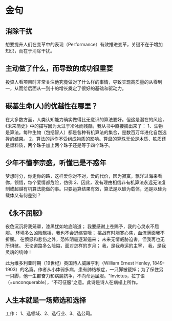 # 金句
## 消除干扰
想要提升人们在变革中的表现（Performance）有效推进变革，关键不在于增加知识，而在于消除干扰。

## 主动做了什么，而导致的成功很重要
投资人看项目时非常关注他究竟做对了什么样的事情，导致实现高质量的从零到一，从而给后面从一到十的增长奠定了很好的基础和驱动力。

## 碳基生命(人)的优越性在哪里？
在大多数方面，人类认知能力确实做得比无意识的算法要好。但这是潜在的风险，《未来简史》中的描写因为太过于冷冰而残酷，我从书中直接摘出来了：
1、生物是算法。每种生物（包括智人）都是各种有机算法的集合，是数百万年进化自然选择的结果。
2、算法的运作不受组成物质的影响。算盘的算珠无论是木质、铁质还是塑料质，两个珠子加上两个珠子还是等于四个珠子。

## 少年不懂李宗盛，听懂已是不惑年
梦想时分，你走你的路，这样爱你对不对，爱的代价，因为寂寞，飘洋过海来看你，领悟，每个爱情都危险，仿佛
3、因此，没有理由相信非有机算法永远无法复制或超越有机算法能做的事。只要运算结果有效，算法是以碳为载体，还是以硅为载体又有何差别？

## 《永不屈服》
夜色沉沉将我笼罩，漆黑犹如地底暗道；
我要感谢上苍赐予，我的心灵永不屈服。
环境多么凶险飘摇，我也不会退缩哀嚎；
挑战有时胆寒心焦，血流满面我不折腰。
在愤怒和悲伤之外，恐怖阴霾逐渐逼来；
未来无情威胁迫害，但我再也无所惧骇。
无论道路多么险隘，面对怎样的岁月；
我，是我命运的主宰，
我，是我灵魂的统帅！

此为维多利亚时期（19世纪）英国诗人威廉亨利（William Ernest Henley, 1849-1903）的名篇。作者从小体弱多病，患有肺结核症，一只脚被截掉；为了保住另一只脚，他一生都奋力和病魔抗争，不向命运屈服。"Invictus，拉丁语（=unconquerable），“不可征服”之意。此诗是诗人在病榻上所作。

## 人生本就是一场筛选和选择
工作： 1、选领域、2、选行业、3、选公司。